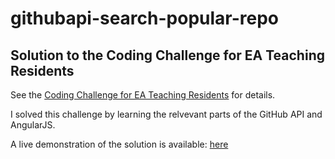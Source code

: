 # githubapi-search-popular-repo

## Solution to the Coding Challenge for EA Teaching Residents

See the [Coding Challenge for EA Teaching Residents](https://github.com/Elevationacademy/repo-search-residents) for details.

I solved this challenge by learning the relvevant parts of the GitHub API and AngularJS.

A live demonstration of the solution is available: <a href="https://passiontolearn.github.io/ElevationAcademyChallenge" target="_blank">here</a>
